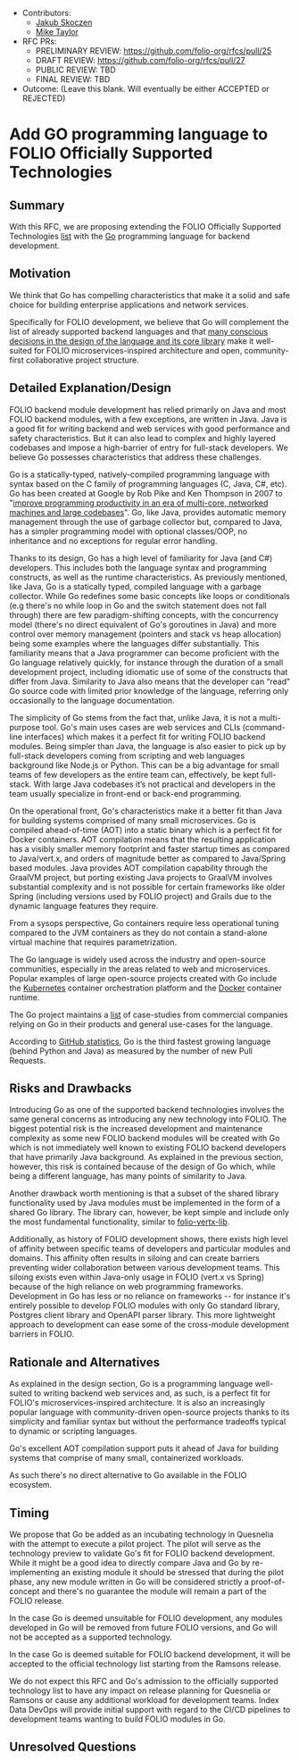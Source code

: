 
- Contributors:
  - [Jakub Skoczen](jakub@indexdata.com)
  - [Mike Taylor](mike@indexdata.com)
- RFC PRs: 
  - PRELIMINARY REVIEW: https://github.com/folio-org/rfcs/pull/25
  - DRAFT REVIEW: https://github.com/folio-org/rfcs/pull/27
  - PUBLIC REVIEW: TBD
  - FINAL REVIEW: TBD
- Outcome: (Leave this blank.  Will eventually be either ACCEPTED or REJECTED)

# Add GO programming language to FOLIO Officially Supported Technologies

## Summary

With this RFC, we are proposing extending the FOLIO Officially Supported Technologies [list](https://wiki.folio.org/display/TC/Officially+Supported+Technologies) with the [Go](https://go.dev/) programming language for backend development.

## Motivation

We think that Go has compelling characteristics that make it a solid and safe choice for building enterprise applications and network services. 

Specifically for FOLIO development, we believe that Go will complement the list of already supported backend languages and that [many conscious decisions in the design of the language and its core library](https://go.dev/talks/2012/splash.article) make it well-suited for FOLIO microservices-inspired architecture and open, community-first collaborative project structure. 

## Detailed Explanation/Design

FOLIO backend module development has relied primarily on Java and most FOLIO backend modules, with a few exceptions, are written in Java. Java is a good fit for writing backend and web services with good performance and safety characteristics. But it can also lead to complex and highly layered codebases and impose a high-barrier of entry for full-stack developers. We believe Go possesses characteristics that address these challenges.

Go is a statically-typed, natively-compiled programming language with syntax based on the C family of programming languages (C, Java, C#, etc). Go has been created at Google by Rob Pike and Ken Thompson in 2007 to "[improve programming productivity in an era of multi-core, networked machines and large codebases](https://go.dev/solutions/google/)". Go, like Java, provides automatic memory management through the use of garbage collector but, compared to Java, has a simpler programming model with optional classes/OOP, no inheritance and no exceptions for regular error handling.

Thanks to its design, Go has a high level of familiarity for Java (and C#) developers. This includes both the language syntax and programming constructs, as well as the runtime characteristics. As previously mentioned, like Java, Go is a statically typed, compiled language with a garbage collector. While Go redefines some basic concepts like loops or conditionals (e.g there's no while loop in Go and the switch statement does not fall through) there are few paradigm-shifting concepts, with the concurrency model (there's no direct equivalent of Go's goroutines in Java) and more control over memory management (pointers and stack vs heap allocation) being some examples where the languages differ substantially.  This familiarity means that a Java programmer can become proficient with the Go language relatively quickly, for instance through the duration of a small development project, including idiomatic use of some of the constructs that differ from Java. Similarity to Java also means that the developer can “read” Go source code with limited prior knowledge of the language, referring only occasionally to the language documentation. 
 
The simplicity of Go stems from the fact that, unlike Java, it is not a multi-purpose tool. Go's main uses cases are web services and CLIs (command-line interfaces) which makes it a perfect fit for writing FOLIO backend modules. Being simpler than Java, the language is also easier to pick up by full-stack developers coming from scripting and web languages background like Node.js or Python. This can be a big advantage for small teams of few developers as the entire team can, effectively, be kept full-stack. With large Java codebases it’s not practical and developers in the team usually specialize in front-end or back-end programming. 

On the operational front, Go's characteristics make it a better fit than Java for building systems comprised of many small microservices. Go is compiled ahead-of-time (AOT) into a static binary which is a perfect fit for Docker containers. AOT compilation means that the resulting application has a visibly smaller memory footprint and faster startup times as compared to Java/vert.x, and orders of magnitude better as compared to Java/Spring based modules. Java provides AOT compilation capability through the GraalVM project, but porting existing Java projects to GraalVM involves substantial complexity and is not possible for certain frameworks like older Spring (including versions used by FOLIO project) and Grails due to the dynamic language features they require. 

From a sysops perspective, Go containers require less operational tuning compared to the JVM containers as they do not contain a stand-alone virtual machine that requires parametrization.

The Go language is widely used across the industry and open-source communities, especially in the areas related to web and microservices. Popular examples of large open-source projects created with Go include the [Kubernetes](https://github.com/kubernetes/kubernetes) container orchestration platform and the [Docker](https://github.com/docker) container runtime.

The Go project maintains a [list](https://go.dev/solutions/) of case-studies from commercial companies relying on Go in their products and general use-cases for the language.

According to [GitHub statistics](https://madnight.github.io/githut/#/pull_requests/2023/3), Go is the third fastest growing language (behind Python and Java) as measured by the number of new Pull Requests.

## Risks and Drawbacks

Introducing Go as one of the supported backend technologies involves the same general concerns as introducing any new technology into FOLIO. The biggest potential risk is the increased development and maintenance complexity as some new FOLIO backend modules will be created with Go which is not immediately well known to existing FOLIO backend developers that have primarily Java background. As explained in the previous section, however, this risk is contained because of the design of Go which, while being a different language, has many points of similarity to Java.

Another drawback worth mentioning is that a subset of the shared library functionality used by Java modules must be implemented in the form of a shared Go library. The library can, however, be kept simple and include only the most fundamental functionality, similar to [folio-vertx-lib](https://github.com/folio-org/folio-vertx-lib).

Additionally, as history of FOLIO development shows, there exists high level of affinity between specific teams of developers and particular modules and domains. This affinity often results in siloing and can create barriers preventing wider collaboration between various development teams. This siloing exists even within Java-only usage in FOLIO (vert.x vs Spring) because of the high reliance on web programming frameworks. Development in Go has less or no reliance on frameworks -- for instance it's entirely possible to develop FOLIO modules with only Go standard library, Postgres client library and OpenAPI parser library. This more lightweight approach to development can ease some of the cross-module development barriers in FOLIO. 

## Rationale and Alternatives

As explained in the design section, Go is a programming language well-suited to writing backend web services and, as such, is a perfect fit for FOLIO's microservices-inspired architecture. It is also an increasingly popular language with community-driven open-source projects thanks to its simplicity and familiar syntax but without the performance tradeoffs typical to dynamic or scripting languages.

Go's excellent AOT compilation support puts it ahead of Java for building systems that comprise of many small, containerized workloads.

As such there's no direct alternative to Go available in the FOLIO ecosystem.

## Timing

We propose that Go be added as an incubating technology in Quesnelia with the attempt to execute a pilot project. The pilot will serve as the technology preview to validate Go's fit for FOLIO backend development. While it might be a good idea to directly compare Java and Go by re-implementing an existing module it should be stressed that during the pilot phase, any new module written in Go will be considered strictly a proof-of-concept and there's no guarantee the module will remain a part of the FOLIO release. 

In the case Go is deemed unsuitable for FOLIO development, any modules developed in Go will be removed from future FOLIO versions, and Go will not be accepted as a supported technology.

In the case Go is deemed suitable for FOLIO backend development, it will be accepted to the official technology list starting from the Ramsons release.

We do not expect this RFC and Go's admission to the officially supported technology list to have any impact on release planning for Quesnelia or Ramsons or cause any additional workload for development teams. Index Data DevOps will provide initial support with regard to the CI/CD pipelines to development teams wanting to build FOLIO modules in Go.

## Unresolved Questions

